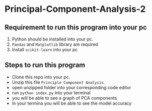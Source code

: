 # Principal-Component-Analysis-2

## Requirement to run this program into your pc

1. Python should be installed into your pc.
2. ``Pandas`` and ``Matplotlib`` library are required
3. Install ``scikit-learn`` into your pc

## Steps to run this program

* Clone this repo into your pc.
* Unzip this file `Principle Component Analysis`.
* open unzipped folder into your corresponding code editor
* run ``python index.py`` into your terminal
* you will be able to see a graph of PCA components
* In your termina you will be able to see the model accuracy
